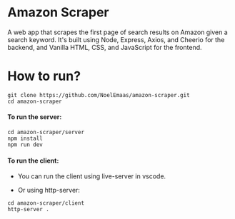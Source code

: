 # Amazon Scraper
A web app that scrapes the first page of search results on Amazon given a search keyword. It's built using Node, Express, Axios, and Cheerio for the backend, and Vanilla HTML, CSS, and JavaScript for the frontend.

# How to run?
```
git clone https://github.com/NoelEmaas/amazon-scraper.git
cd amazon-scraper
```

#### To run the server:
```
cd amazon-scraper/server
npm install
npm run dev
```

#### To run the client:

- You can run the client using live-server in vscode.

- Or using http-server:

```
cd amazon-scraper/client
http-server .
```


